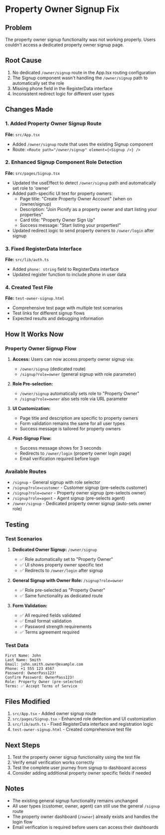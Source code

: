 # Property Owner Signup Fix

## Problem
The property owner signup functionality was not working properly. Users couldn't access a dedicated property owner signup page.

## Root Cause
1. No dedicated `/owner/signup` route in the App.tsx routing configuration
2. The Signup component wasn't handling the `/owner/signup` path to automatically set the role
3. Missing phone field in the RegisterData interface
4. Inconsistent redirect logic for different user types

## Changes Made

### 1. Added Property Owner Signup Route
**File:** `src/App.tsx`
- Added `/owner/signup` route that uses the existing Signup component
- Route: `<Route path="/owner/signup" element={<Signup />} />`

### 2. Enhanced Signup Component Role Detection
**File:** `src/pages/Signup.tsx`
- Updated the useEffect to detect `/owner/signup` path and automatically set role to 'owner'
- Added path-specific UI text for property owners:
  - Page title: "Create Property Owner Account" (when on /owner/signup)
  - Description: "Join Picnify as a property owner and start listing your properties"
  - Card title: "Property Owner Sign Up"
  - Success message: "Start listing your properties!"
- Updated redirect logic to send property owners to `/owner/login` after signup

### 3. Fixed RegisterData Interface
**File:** `src/lib/auth.ts`
- Added `phone: string` field to RegisterData interface
- Updated register function to include phone in user data

### 4. Created Test File
**File:** `test-owner-signup.html`
- Comprehensive test page with multiple test scenarios
- Test links for different signup flows
- Expected results and debugging information

## How It Works Now

### Property Owner Signup Flow
1. **Access:** Users can now access property owner signup via:
   - `/owner/signup` (dedicated route)
   - `/signup?role=owner` (general signup with role parameter)

2. **Role Pre-selection:** 
   - `/owner/signup` automatically sets role to "Property Owner"
   - `/signup?role=owner` also sets role via URL parameter

3. **UI Customization:**
   - Page title and description are specific to property owners
   - Form validation remains the same for all user types
   - Success message is tailored for property owners

4. **Post-Signup Flow:**
   - Success message shows for 3 seconds
   - Redirects to `/owner/login` (property owner login page)
   - Email verification required before login

### Available Routes
- `/signup` - General signup with role selector
- `/signup?role=customer` - Customer signup (pre-selects customer)
- `/signup?role=owner` - Property owner signup (pre-selects owner)
- `/signup?role=agent` - Agent signup (pre-selects agent)
- `/owner/signup` - Dedicated property owner signup (auto-sets owner role)

## Testing

### Test Scenarios
1. **Dedicated Owner Signup:** `/owner/signup`
   - ✅ Role automatically set to "Property Owner"
   - ✅ UI shows property owner specific text
   - ✅ Redirects to `/owner/login` after signup

2. **General Signup with Owner Role:** `/signup?role=owner`
   - ✅ Role pre-selected as "Property Owner"
   - ✅ Same functionality as dedicated route

3. **Form Validation:**
   - ✅ All required fields validated
   - ✅ Email format validation
   - ✅ Password strength requirements
   - ✅ Terms agreement required

### Test Data
```
First Name: John
Last Name: Smith
Email: john.smith.owner@example.com
Phone: +1 555 123 4567
Password: OwnerPass123!
Confirm Password: OwnerPass123!
Role: Property Owner (pre-selected)
Terms: ✅ Accept Terms of Service
```

## Files Modified
1. `src/App.tsx` - Added owner signup route
2. `src/pages/Signup.tsx` - Enhanced role detection and UI customization
3. `src/lib/auth.ts` - Fixed RegisterData interface and registration logic
4. `test-owner-signup.html` - Created comprehensive test file

## Next Steps
1. Test the property owner signup functionality using the test file
2. Verify email verification works correctly
3. Test the complete user journey from signup to dashboard access
4. Consider adding additional property owner specific fields if needed

## Notes
- The existing general signup functionality remains unchanged
- All user types (customer, owner, agent) can still use the general `/signup` route
- The property owner dashboard (`/owner`) already exists and handles the login flow
- Email verification is required before users can access their dashboards
